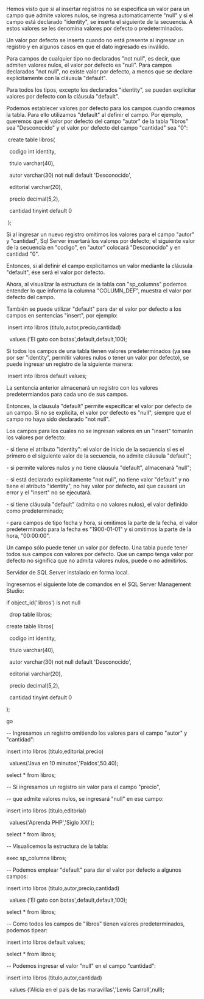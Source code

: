 Hemos visto que si al insertar registros no se especifica un valor para un campo que admite valores nulos, se ingresa automaticamente "null" y si el campo está declarado "identity", se inserta el siguiente de la secuencia. A estos valores se les denomina valores por defecto o predeterminados.



Un valor por defecto se inserta cuando no está presente al ingresar un registro y en algunos casos en que el dato ingresado es inválido.



Para campos de cualquier tipo no declarados "not null", es decir, que admiten valores nulos, el valor por defecto es "null". Para campos declarados "not null", no existe valor por defecto, a menos que se declare explícitamente con la cláusula "default".



Para todos los tipos, excepto los declarados "identity", se pueden explicitar valores por defecto con la cláusula "default".



Podemos establecer valores por defecto para los campos cuando creamos la tabla. Para ello utilizamos "default" al definir el campo. Por ejemplo, queremos que el valor por defecto del campo "autor" de la tabla "libros" sea "Desconocido" y el valor por defecto del campo "cantidad" sea "0":



&nbsp;create table libros(

&nbsp; codigo int identity,

&nbsp; titulo varchar(40),

&nbsp; autor varchar(30) not null default 'Desconocido', 

&nbsp; editorial varchar(20),

&nbsp; precio decimal(5,2),

&nbsp; cantidad tinyint default 0

&nbsp;);

Si al ingresar un nuevo registro omitimos los valores para el campo "autor" y "cantidad", Sql Server insertará los valores por defecto; el siguiente valor de la secuencia en "codigo", en "autor" colocará "Desconocido" y en cantidad "0".



Entonces, si al definir el campo explicitamos un valor mediante la cláusula "default", ése será el valor por defecto.



Ahora, al visualizar la estructura de la tabla con "sp\_columns" podemos entender lo que informa la columna "COLUMN\_DEF", muestra el valor por defecto del campo.



También se puede utilizar "default" para dar el valor por defecto a los campos en sentencias "insert", por ejemplo:



&nbsp;insert into libros (titulo,autor,precio,cantidad)

&nbsp; values ('El gato con botas',default,default,100);

Si todos los campos de una tabla tienen valores predeterminados (ya sea por ser "identity", permitir valores nulos o tener un valor por defecto), se puede ingresar un registro de la siguiente manera:



&nbsp;insert into libros default values;

La sentencia anterior almacenará un registro con los valores predetermiandos para cada uno de sus campos.



Entonces, la cláusula "default" permite especificar el valor por defecto de un campo. Si no se explicita, el valor por defecto es "null", siempre que el campo no haya sido declarado "not null".



Los campos para los cuales no se ingresan valores en un "insert" tomarán los valores por defecto:



\- si tiene el atributo "identity": el valor de inicio de la secuencia si es el primero o el siguiente valor de la secuencia, no admite cláusula "default";



\- si permite valores nulos y no tiene cláusula "default", almacenará "null";



\- si está declarado explícitamente "not null", no tiene valor "default" y no tiene el atributo "identity", no hay valor por defecto, así que causará un error y el "insert" no se ejecutará.



\- si tiene cláusula "default" (admita o no valores nulos), el valor definido como predeterminado;



\- para campos de tipo fecha y hora, si omitimos la parte de la fecha, el valor predeterminado para la fecha es "1900-01-01" y si omitimos la parte de la hora, "00:00:00".



Un campo sólo puede tener un valor por defecto. Una tabla puede tener todos sus campos con valores por defecto. Que un campo tenga valor por defecto no significa que no admita valores nulos, puede o no admitirlos.



Servidor de SQL Server instalado en forma local.

Ingresemos el siguiente lote de comandos en el SQL Server Management Studio:



if object\_id('libros') is not null

&nbsp; drop table libros;



create table libros(

&nbsp; codigo int identity,

&nbsp; titulo varchar(40),

&nbsp; autor varchar(30) not null default 'Desconocido', 

&nbsp; editorial varchar(20),

&nbsp; precio decimal(5,2),

&nbsp; cantidad tinyint default 0

);



go



-- Ingresamos un registro omitiendo los valores para el campo "autor" y "cantidad":

insert into libros (titulo,editorial,precio)

&nbsp; values('Java en 10 minutos','Paidos',50.40);



select \* from libros;



-- Si ingresamos un registro sin valor para el campo "precio", 

-- que admite valores nulos, se ingresará "null" en ese campo:

insert into libros (titulo,editorial)

&nbsp; values('Aprenda PHP','Siglo XXI');



select \* from libros;



-- Visualicemos la estructura de la tabla:

exec sp\_columns libros;



-- Podemos emplear "default" para dar el valor por defecto a algunos campos:

insert into libros (titulo,autor,precio,cantidad)

&nbsp; values ('El gato con botas',default,default,100);



select \* from libros;



-- Como todos los campos de "libros" tienen valores predeterminados, podemos tipear:

insert into libros default values;



select \* from libros;



-- Podemos ingresar el valor "null" en el campo "cantidad":

insert into libros (titulo,autor,cantidad)

&nbsp; values ('Alicia en el pais de las maravillas','Lewis Carroll',null);

